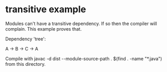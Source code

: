 # transitive example

Modules can't have a transitive dependency. If so then the compiler will complain. This example proves that.

Dependency 'tree':

A -> B -> C -> A

Compile with javac -d dist --module-source-path . $(find . -name "*.java") from this directory.